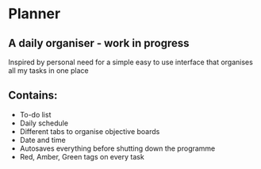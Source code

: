 # Planner

## A daily organiser - work in progress

Inspired by personal need for a simple easy to use interface that organises all my tasks in one place

## Contains:
- To-do list
- Daily schedule
- Different tabs to organise objective boards
- Date and time
- Autosaves everything before shutting down the programme
- Red, Amber, Green tags on every task 


